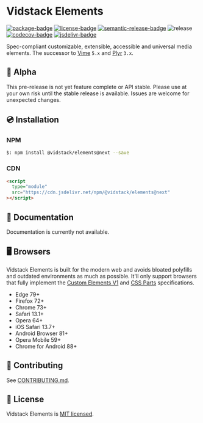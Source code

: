 # Vidstack Elements

[![package-badge]][package]
[![license-badge]][license]
[![semantic-release-badge]][semantic-release]
![release][release-badge]
[![codecov-badge]][codecov]
[![jsdelivr-badge]][jsdelivr]

Spec-compliant customizable, extensible, accessible and universal media elements. The successor to
[Vime][vime] `5.x` and [Plyr][plyr] `3.x`.

## 🚨 Alpha

This pre-release is not yet feature complete or API stable. Please use at your own risk until the
stable release is available. Issues are welcome for unexpected changes.

## 💿 Installation

### NPM

```bash
$: npm install @vidstack/elements@next --save
```

### CDN

```html
<script
  type="module"
  src="https://cdn.jsdelivr.net/npm/@vidstack/elements@next"
></script>
```

## 📖 Documentation

Documentation is currently not available.

## 🖥️ Browsers

Vidstack Elements is built for the modern web and avoids bloated polyfills and outdated environments
as much as possible. It'll only support browsers that fully implement the
[Custom Elements V1][caniuse-custom-el-v1] and [CSS Parts][caniuse-css-parts] specifications.

- Edge 79+
- Firefox 72+
- Chrome 73+
- Safari 13.1+
- Opera 64+
- iOS Safari 13.7+
- Android Browser 81+
- Opera Mobile 59+
- Chrome for Android 88+

[caniuse-custom-el-v1]: https://caniuse.com/custom-elementsv1
[caniuse-css-parts]: https://caniuse.com/mdn-css_selectors_part

## 🔨 Contributing

See [CONTRIBUTING.md](./.github/CONTRIBUTING.md).

## 📝 License

Vidstack Elements is [MIT licensed](./LICENSE).

[vime]: https://github.com/vime-js/vime
[plyr]: https://github.com/sampotts/plyr
[package]: https://www.npmjs.com/package/@vidstack/elements
[package-badge]: https://img.shields.io/npm/v/@vidstack/elements/next
[codecov]: https://codecov.io/gh/vidstack/vds-elements
[codecov-badge]: https://codecov.io/gh/vidstack/vds-elements/branch/main/graph/badge.svg?token=0TCCG1EU8I
[license]: https://github.com/vidstack/vds-elements/blob/main/LICENSE
[license-badge]: https://img.shields.io/github/license/vidstack/vds-elements?color=blue
[semantic-release]: https://github.com/semantic-release/semantic-release
[semantic-release-badge]: https://img.shields.io/badge/%20%20%F0%9F%93%A6%F0%9F%9A%80-semantic--release-e10079.svg
[jsdelivr]: https://www.jsdelivr.com/package/npm/@vidstack/elements
[jsdelivr-badge]: https://data.jsdelivr.com/v1/package/npm/@vidstack/elements/badge?style=rounded
[release-badge]: https://github.com/vidstack/vds-elements/workflows/Release/badge.svg?branch=main

